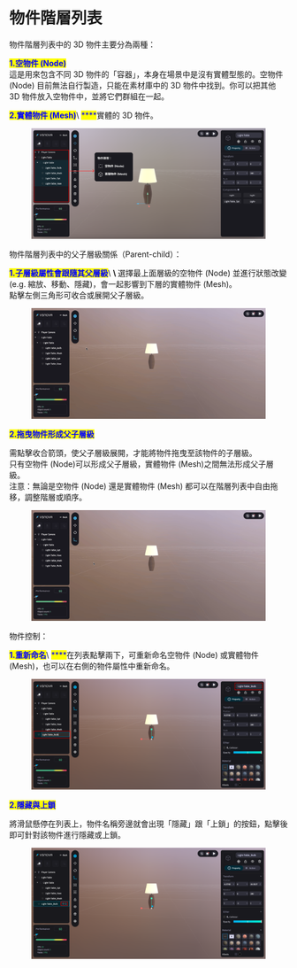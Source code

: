 # 物件階層列表

物件階層列表中的 3D 物件主要分為兩種：

<mark style="color:blue;">**1.空物件 (Node)**</mark>\
這是用來包含不同 3D 物件的「容器」，本身在場景中是沒有實體型態的。空物件 (Node) 目前無法自行製造，只能在素材庫中的 3D 物件中找到。你可以把其他 3D 物件放入空物件中，並將它們群組在一起。

<mark style="color:blue;">**2.實體物件 (Mesh)**</mark>\ <mark style="color:blue;">****</mark>實體的 3D 物件。

<figure><img src="../../../.gitbook/assets/Frame 93 (2).png" alt=""><figcaption></figcaption></figure>

物件階層列表中的父子層級關係（Parent-child）：

<mark style="color:blue;">**1.子層級屬性會跟隨其父層級**</mark>\ <mark style="color:blue;">****</mark>\ <mark style="color:blue;">****</mark>選擇最上面層級的空物件 (Node) 並進行狀態改變 (e.g. 縮放、移動、隱藏)，會一起影響到下層的實體物件 (Mesh)。\
點擊左側三角形可收合或展開父子層級。

<figure><img src="../../../.gitbook/assets/node上層影響下層.gif" alt=""><figcaption></figcaption></figure>

<mark style="color:blue;">**2.拖曳物件形成父子層級**</mark>

需點擊收合箭頭，使父子層級展開，才能將物件拖曳至該物件的子層級。\
只有空物件 (Node)可以形成父子層級，實體物件 (Mesh)之間無法形成父子層級。\
注意：無論是空物件 (Node) 還是實體物件 (Mesh) 都可以在階層列表中自由拖移，調整階層或順序。

<figure><img src="../../../.gitbook/assets/自由拖移.gif" alt=""><figcaption></figcaption></figure>





物件控制：

<mark style="color:blue;">**1.重新命名**</mark>\ <mark style="color:blue;">****</mark>在列表點擊兩下，可重新命名空物件 (Node) 或實體物件 (Mesh)，也可以在右側的物件屬性中重新命名。

<figure><img src="../../../.gitbook/assets/Frame 95.png" alt=""><figcaption></figcaption></figure>

<mark style="color:blue;">**2.隱藏與上鎖**</mark>

將滑鼠懸停在列表上，物件名稱旁邊就會出現「隱藏」跟「上鎖」的按鈕，點擊後即可針對該物件進行隱藏或上鎖。

<figure><img src="../../../.gitbook/assets/Frame 96.png" alt=""><figcaption></figcaption></figure>

&#x20;















